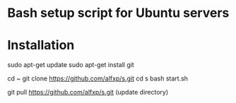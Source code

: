 # Bash setup script for Ubuntu servers

# Installation
sudo apt-get update
sudo apt-get install git

cd ~
git clone https://github.com/alfxp/s.git
cd s
bash start.sh


git pull https://github.com/alfxp/s.git  (update directory)


